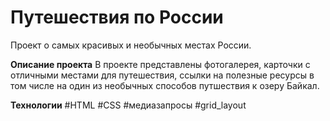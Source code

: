 # Путешествия по России
Проект о самых красивых и необычных местах России.

**Описание проекта**
В проекте представлены фотогалерея, карточки с отличными местами для путешествия, ссылки на полезные ресурсы в том числе на один из необычных способов путшествия к озеру Байкал.

**Технологии**
#HTML #CSS #медиазапросы #grid_layout
